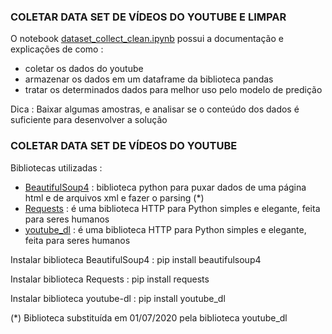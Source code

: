 <h3>COLETAR DATA SET DE VÍDEOS DO YOUTUBE E LIMPAR</h3>
<p>O notebook <a href="">dataset_collect_clean.ipynb</a> possui a documentação e explicações de como :
    <ul>
        <li>coletar os dados do youtube </li>
        <li>armazenar os dados em um dataframe da biblioteca pandas</li>
        <li>tratar os determinados dados para melhor uso pelo modelo de predição</li>
    </ul>
</p>
<p>Dica : Baixar algumas amostras, e analisar se o conteúdo dos dados é suficiente para desenvolver a solução</p>

<h3>COLETAR DATA SET DE VÍDEOS DO YOUTUBE</h3>
<p>Bibliotecas utilizadas :
    <ul>
        <li><a href="https://www.crummy.com/software/BeautifulSoup/bs4/doc/">BeautifulSoup4</a> : biblioteca python para puxar dados de uma página html e de arquivos xml e fazer o parsing (*)</li>
        <li><a href="https://requests.readthedocs.io/pt_BR/latest/user/quickstart.html">Requests</a> : é uma biblioteca HTTP para Python simples e elegante, feita para seres humanos</li>
        <li><a href="https://requests.readthedocs.io/pt_BR/latest/user/quickstart.html">youtube_dl</a> : é uma biblioteca HTTP para Python simples e elegante, feita para seres humanos</li>
    </ul>
    <p>Instalar biblioteca BeautifulSoup4 : pip install beautifulsoup4</p>
    <p>Instalar biblioteca Requests : pip install requests</p>
    <p>Instalar biblioteca youtube-dl : pip install youtube_dl</p>
    <p>(*) Biblioteca substituída em 01/07/2020 pela biblioteca youtube_dl</p>
</p>
